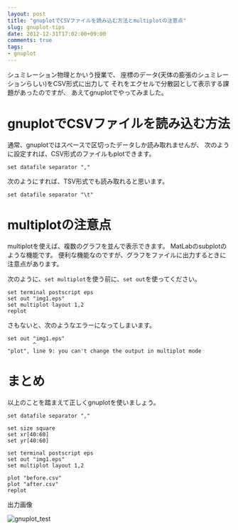 ```yaml
---
layout: post
title: "gnuplotでCSVファイルを読み込む方法とmultiplotの注意点"
slug: gnuplot-tips
date: 2012-12-31T17:02:00+09:00
comments: true
tags:
- gnuplot
---
```


シュミレーション物理とかいう授業で、
座標のデータ(天体の膨張のシュミレーションらしい)をCSV形式に出力して
それをエクセルで分散図として表示する課題があったのですが、
あえてgnuplotでやってみました。

# gnuplotでCSVファイルを読み込む方法

通常、gnuplotではスペースで区切ったデータしか読み取れませんが、
次のように設定すれば、CSV形式のファイルもplotできます。

```
set datafile separator ","
```

次のようにすれば、TSV形式でも読み取れると思います。


```
set datafile separator "\t"
```

# multiplotの注意点

multiplotを使えば、複数のグラフを並んで表示できます。
MatLabのsubplotのような機能です。
便利な機能なのですが、グラフをファイルに出力するときに注意点があります。

次のように、`set multiplot`を使う前に、`set out`を使ってください。

```
set terminal postscript eps
set out "img1.eps"
set multiplot layout 1,2
replot
```

さもないと、次のようなエラーになってしまいます。

```
set out "img1.eps"
        ^
"plot", line 9: you can't change the output in multiplot mode
```

# まとめ

以上のことを踏まえて正しくgnuplotを使いましょう。

```
set datafile separator ","

set size square
set xr[40:60]
set yr[40:60]

set terminal postscript eps
set out "img1.eps"
set multiplot layout 1,2

plot "before.csv"
plot "after.csv"
replot
```

出力画像

![gnuplot_test](/images/posts/2012.12.31_gnuplot.png)
